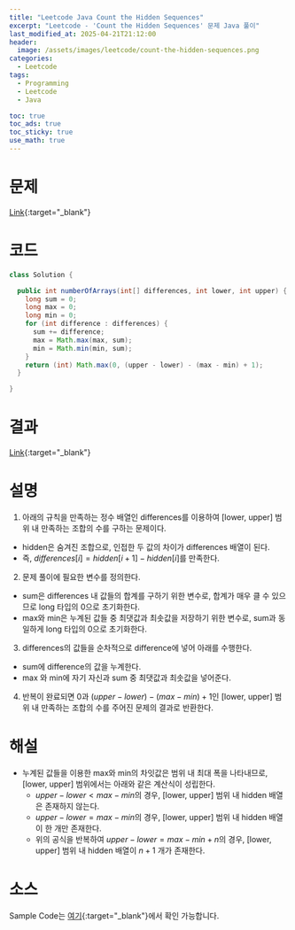 ```yaml
---
title: "Leetcode Java Count the Hidden Sequences"
excerpt: "Leetcode - 'Count the Hidden Sequences' 문제 Java 풀이"
last_modified_at: 2025-04-21T21:12:00
header:
  image: /assets/images/leetcode/count-the-hidden-sequences.png
categories:
  - Leetcode
tags:
  - Programming
  - Leetcode
  - Java

toc: true
toc_ads: true
toc_sticky: true
use_math: true
---
```

# 문제
[Link](https://leetcode.com/problems/count-the-hidden-sequences/){:target="_blank"}

# 코드
```java
class Solution {

  public int numberOfArrays(int[] differences, int lower, int upper) {
    long sum = 0;
    long max = 0;
    long min = 0;
    for (int difference : differences) {
      sum += difference;
      max = Math.max(max, sum);
      min = Math.min(min, sum);
    }
    return (int) Math.max(0, (upper - lower) - (max - min) + 1);
  }

}
```

# 결과
[Link](https://leetcode.com/problems/count-the-hidden-sequences/submissions/1613501751/){:target="_blank"}

# 설명
1. 아래의 규칙을 만족하는 정수 배열인 differences를 이용하여 [lower, upper] 범위 내 만족하는 조합의 수를 구하는 문제이다.
- hidden은 숨겨진 조합으로, 인접한 두 값의 차이가 differences 배열이 된다.
- 즉, $differences[i] = hidden[i + 1] - hidden[i]$를 만족한다.

2. 문제 풀이에 필요한 변수를 정의한다.
- sum은 differences 내 값들의 합계를 구하기 위한 변수로, 합계가 매우 클 수 있으므로 long 타입의 0으로 초기화한다.
- max와 min은 누계된 값들 중 최댓값과 최솟값을 저장하기 위한 변수로, sum과 동일하게 long 타입의 0으로 초기화한다.

3. differences의 값들을 순차적으로 difference에 넣어 아래를 수행한다.
- sum에 difference의 값을 누계한다.
- max 와 min에 자기 자신과 sum 중 최댓값과 최솟값을 넣어준다.

4. 반복이 완료되면 0과 $(upper - lower) - (max - min) + 1$인 [lower, upper] 범위 내 만족하는 조합의 수를 주어진 문제의 결과로 반환한다.

# 해설
- 누계된 값들을 이용한 max와 min의 차잇값은 범위 내 최대 폭을 나타내므로, [lower, upper] 범위에서는 아래와 같은 계산식이 성립한다.
  - $upper - lower < max - min$의 경우, [lower, upper] 범위 내 hidden 배열은 존재하지 않는다.
  - $upper - lower = max - min$의 경우, [lower, upper] 범위 내 hidden 배열이 한 개만 존재한다.
  - 위의 공식을 반복하여 $upper - lower = max - min + n$의 경우, [lower, upper] 범위 내 hidden 배열이 $n + 1$ 개가 존재한다.

# 소스
Sample Code는 [여기](https://github.com/GracefulSoul/leetcode/blob/master/src/main/java/gracefulsoul/problems/CountTheHiddenSequences.java){:target="_blank"}에서 확인 가능합니다.